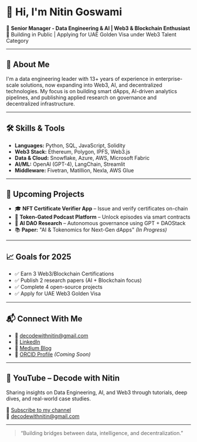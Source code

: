 
# 👋 Hi, I'm Nitin Goswami

🎯 **Senior Manager - Data Engineering & AI | Web3 & Blockchain Enthusiast**  
📍 Building in Public | Applying for UAE Golden Visa under Web3 Talent Category

---

## 🚀 About Me

I'm a data engineering leader with 13+ years of experience in enterprise-scale solutions, now expanding into Web3, AI, and decentralized technologies. My focus is on building smart dApps, AI-driven analytics pipelines, and publishing applied research on governance and decentralized infrastructure.

---

## 🛠️ Skills & Tools

- **Languages:** Python, SQL, JavaScript, Solidity  
- **Web3 Stack:** Ethereum, Polygon, IPFS, Web3.js  
- **Data & Cloud:** Snowflake, Azure, AWS, Microsoft Fabric  
- **AI/ML:** OpenAI (GPT-4), LangChain, Streamlit  
- **Middleware:** Fivetran, Matillion, Nexla, AWS Glue

---

## 📂 Upcoming Projects

- 🎓 **NFT Certificate Verifier App** – Issue and verify certificates on-chain  
- 🔐 **Token-Gated Podcast Platform** – Unlock episodes via smart contracts  
- 🤖 **AI DAO Research** – Autonomous governance using GPT + DAOStack  
- 📚 **Paper:** "AI & Tokenomics for Next-Gen dApps" *(In Progress)*

---

## 📈 Goals for 2025

- ✅ Earn 3 Web3/Blockchain Certifications  
- ✅ Publish 2 research papers (AI + Blockchain focus)  
- ✅ Complete 4 open-source projects  
- ✅ Apply for UAE Web3 Golden Visa

---

## 📬 Connect With Me

- 📧 decodewithnitin@gmail.com  
- 🔗 [LinkedIn](https://www.linkedin.com/in/nitingoswami1989)  
- 📰 [Medium Blog](https://medium.com/@decodewithnitin)  
- 🧪 [ORCID Profile](https://orcid.org) *(Coming Soon)*

---

## 🎥 YouTube – Decode with Nitin

Sharing insights on Data Engineering, AI, and Web3 through tutorials, deep dives, and real-world case studies.

🔗 [Subscribe to my channel](https://www.youtube.com/@decodewithnitinofficial)  
📧 decodewithnitin@gmail.com

---

> “Building bridges between data, intelligence, and decentralization.”
